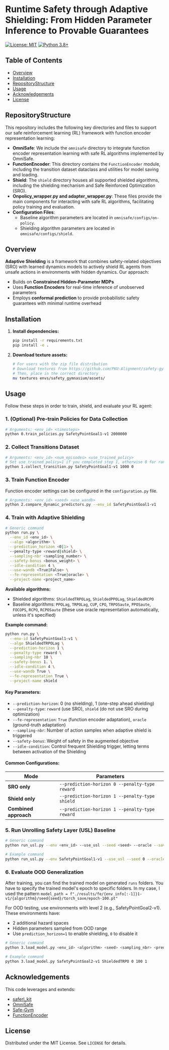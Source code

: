 # Runtime Safety through Adaptive Shielding: From Hidden Parameter Inference to Provable Guarantees

[![License: MIT](https://img.shields.io/badge/License-MIT-yellow.svg)](https://opensource.org/licenses/MIT)
[![Python 3.8+](https://img.shields.io/badge/python-3.8+-blue.svg)](https://www.python.org/downloads/)

## Table of Contents
- [Overview](#-overview)
- [Installation](#-installation)
- [RepositoryStructure](#-repositorystructure)
- [Usage](#-usage)
- [Acknowledgements](#-acknowledgements)
- [License](#-license)


## RepositoryStructure
This repository includes the following key directories and files to support our safe reinforcement learning (RL) framework with function encoder representation learning:

- **OmniSafe**: We include the `omnisafe` directory to integrate function encoder representation learning with safe RL algorithms implemented by OmniSafe.
- **FunctionEncoder**: This directory contains the `FunctionEncoder` module, including the transition dataset dataclass and utilities for model saving and loading.
- **Shield**: The `shield` directory houses all supported shielded algorithms, including the shielding mechanism and Safe Reinforced Optimization (SRO).
- **Onpolicy_wrapper.py and adapter_wrapper.py**: These files provide the main components for interacting with safe RL algorithms, facilitating policy training and evaluation.
- **Configuration Files**:
  - Baseline algorithm parameters are located in `omnisafe/configs/on-policy`.
  - Shielding algorithm parameters are located in `omnisafe/configs/shield`.


## Overview
**Adaptive Shielding** is a framework that combines safety-related objectives (SRO) with learned dynamics models to actively shield RL agents from unsafe actions in environments with hidden dynamics. Our approach:

- Builds on **Constrained Hidden-Parameter MDPs**
- Uses **Function Encoders** for real-time inference of unobserved parameters
- Employs **conformal prediction** to provide probabilistic safety guarantees with minimal runtime overhead

## Installation

1. **Install dependencies:**
   ```bash
   pip install -r requirements.txt
   pip install -e .
   ```

2. **Download texture assets:**
   ```bash
   # For users with the zip file distribution
   # Download textures from https://github.com/PKU-Alignment/safety-gymnasium/tree/main/safety_gymnasium/assets/textures
   # Then, place in the correct directory
   mv textures envs/safety_gymnasium/assets/
   ```

## Usage

Follow these steps in order to train, shield, and evaluate your RL agent:

### 1. (Optional) Pre-train Policies for Data Collection

```bash
# Arguments: <env_id> <timesteps>
python 0.train_policies.py SafetyPointGoal1-v1 2000000
```

### 2. Collect Transitions Dataset

```bash
# Arguments: <env_id> <num_episodes> <use_trained_policy>
# Set use_trained_policy=1 if you completed step 1, otherwise 0 for random policy
python 1.collect_transition.py SafetyPointGoal1-v1 1000 0
```

### 3. Train Function Encoder

Function encoder settings can be configured in the `configuration.py` file.

```bash
# Arguments: <env_id> <seed> <use_wandb>
python 2.compare_dynamic_predictors.py --env_id SafetyPointGoal1-v1
```

### 4. Train with Adaptive Shielding

```bash
# Generic command
python run.py \
  --env_id <env_id> \
  --algo <algorithm> \
  --prediction_horizon <0|1> \
  --penalty-type <reward|shield> \
  --sampling-nbr <sampling_number> \
  --safety-bonus <bonus_weight> \
  --idle-condition 4 \
  --use-wandb <True|False> \
  --fe-representation <True|oracle> \
  --project-name <project_name>
```

**Available algorithms:**
- Shielded algorithms: `ShieldedTRPOLag`, `ShieldedPPOLag`, `ShieldedRCPO`
- Baseline algorithms: `PPOLag`, `TRPOLag`, `CUP`, `CPO`, `TRPOSaute`, `PPOSaute`, `FOCOPS`, `RCPO`, `RCPOSaute` (these use oracle representation automatically, unless it's specified)

**Example command:**
```bash
python run.py \
  --env-id SafetyPointGoal1-v1 \
  --algo ShieldedTRPOLag \
  --prediction-horizon 1 \
  --penalty-type reward \
  --sampling-nbr 10 \
  --safety-bonus 1. \
  --idle-condition 4 \
  --use-wandb True \
  --fe-representation True \
  --project-name shield 
```

#### Key Parameters:
- `--prediction-horizon`: 0 (no shielding), 1 (one-step ahead shielding)
- `--penalty-type`: `reward` (use SRO), `shield` (do not use SRO during optimization)
- `--fe-representation`: `True` (function encoder adaptation), `oracle` (ground-truth adaptation)
- `--sampling-nbr`: Number of action samples when adaptive shield is triggered
- `--safety-bonus`: Weight of safety in the augmented objective
- `--idle-condition`: Control frequent Shielding trigger, letting terms between activation of the Shielding

#### Common Configurations:

| Mode                     | Parameters                                    |
|--------------------------|-----------------------------------------------|
| **SRO only**             | `--prediction-horizon 0 --penalty-type reward` |
| **Shield only**          | `--prediction-horizon 1 --penalty-type shield` |
| **Combined approach**    | `--prediction-horizon 1 --penalty-type reward` |

### 5. Run Unrolling Safety Layer (USL) Baseline

```bash
# Generic command
python run_usl.py --env <env_id> --use_usl --seed <seed> --oracle --save_model

# Example command
python run_usl.py --env SafetyPointGoal1-v1 --use_usl --seed 0 --oracle --save_model
```

### 6. Evaluate OOD Generalization
After training, you can find the trained model on generated `runs` folders. 
You have to specify the trained model's epoch to specific folders. In my case, I used the pattern 
`model_path = f"./results/fe/{env_info[:-1]}1-v1/{algorithm}/seed{seed}/torch_save/epoch-100.pt"`

For OOD testing, use environments with level 2 (e.g., SafetyPointGoal2-v1). These environments have:
- 2 additional hazard spaces 
- Hidden parameters sampled from OOD range
- Use `prediction_horizon=1` to enable shielding, `0` to disable it

```bash
# Generic command
python 3.load_model.py <env_id> <algorithm> <seed> <sampling_nbr> <prediction_horizon>

# Example command
python 3.load_model.py SafetyPointGoal2-v1 ShieldedTRPO 0 100 1
```


## Acknowledgements

This code leverages and extends:
- [saferl_kit](https://github.com/zlr20/saferl_kit)
- [OmniSafe](https://github.com/PKU-Alignment/omnisafe)
- [Safe-Gym](https://github.com/PKU-Alignment/safety-gymnasium)
- [FunctionEncoder](https://github.com/tyler-ingebrand/FunctionEncoder)

## License

Distributed under the MIT License. See `LICENSE` for details. 